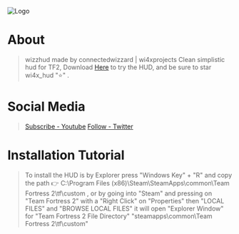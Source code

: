 ![Logo](https://raw.githubusercontent.com/connectedwizzard/wi4x_hud/master/_storage/_bgtf.png)
# About
> wizzhud made by connectedwizzard | wi4xprojects
> Clean simplistic hud for TF2, Download [Here](https://github.com/connectedwizzard/wi4x_hud/archive/master.zip) to try the HUD, and be sure to star wi4x_hud "⭐" .
# Social Media
> [Subscribe - Youtube](https://www.youtube.com/channel/UCvLjgFPx4d84Xw629ofMJDg)
> [Follow - Twitter](https://twitter.com/connwizzard)
# Installation Tutorial
> To install the HUD is by Explorer press "Windows Key" + "R" and copy the path 👉 C:\Program Files (x86)\Steam\SteamApps\common\Team Fortress 2\tf\custom , or by going into "Steam" and pressing on "Team Fortress 2" with a "Right Click" on "Properties" then "LOCAL FILES" and "BROWSE LOCAL FILES" it will open "Explorer Window" for "Team Fortress 2 File Directory" "steamapps\common\Team Fortress 2\tf\custom"
